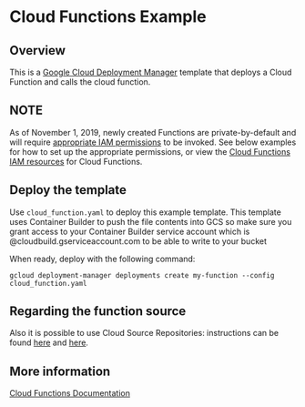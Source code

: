 # Cloud Functions Example

## Overview

This is a
[Google Cloud Deployment Manager](https://cloud.google.com/deployment-manager/overview)
template that deploys a Cloud Function and calls the cloud function.

## NOTE
As of November 1, 2019, newly created Functions are private-by-default and will require [appropriate IAM permissions](https://cloud.google.com/functions/docs/reference/iam/roles) to be invoked. See below examples for how to set up the appropriate permissions, or view the [Cloud Functions IAM resources](https://www.terraform.io/docs/providers/google/r/cloudfunctions_cloud_function_iam.html) for Cloud Functions.

## Deploy the template

Use `cloud_function.yaml` to deploy this example template. This template uses
Container Builder to push the file contents into GCS so make sure you grant
access to your Container Builder service account which is
<projectNumber>@cloudbuild.gserviceaccount.com to be able to write to your
bucket

When ready, deploy with the following command:

```shell
gcloud deployment-manager deployments create my-function --config cloud_function.yaml
```

## Regarding the function source

Also it is possible to use Cloud Source Repositories: instructions can be found
[here](https://cloud.google.com/functions/docs/deploying/filesystem) and
[here](https://cloud.google.com/functions/docs/deploying/repo).

## More information

[Cloud Functions Documentation](https://cloud.google.com/functions/docs/)
